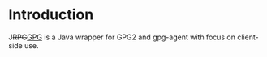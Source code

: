 Introduction
============

J<del>RPG</del><ins>GPG</ins> is a Java wrapper for GPG2 and gpg-agent with focus on
client-side use.
